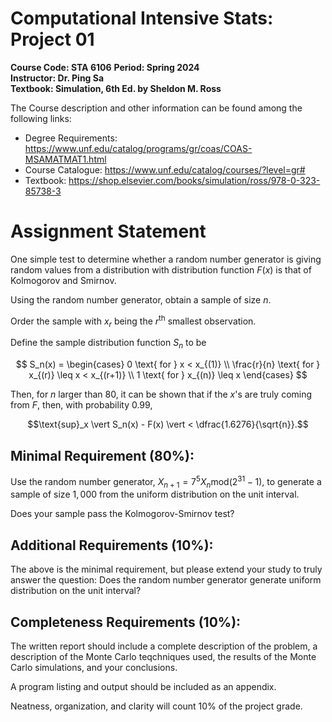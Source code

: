 # Computational Intensive Stats: Project 01

__Course Code: STA 6106__
__Period: Spring 2024__ \
__Instructor: Dr. Ping Sa__ \
__Textbook: Simulation, 6th Ed. by Sheldon M. Ross__


The Course description and other information can be found among the following links: 
* Degree Requirements: https://www.unf.edu/catalog/programs/gr/coas/COAS-MSAMATMAT1.html 
* Course Catalogue: https://www.unf.edu/catalog/courses/?level=gr#
* Textbook: https://shop.elsevier.com/books/simulation/ross/978-0-323-85738-3

# Assignment Statement

One simple test to determine whether a random number generator is giving random values from a distribution with distribution function $F(x)$ is that of Kolmogorov and Smirnov. 

Using the random number generator, obtain a sample of size $n$. 

Order the sample with $x_r$ being the $r^{\text{th}}$ smallest observation. 

Define the sample distribution function $S_n$ to be 

$$
S_n(x) =  
\begin{cases} 
  0 \text{ for } x < x_{(1)} \\ 
  \frac{r}{n} \text{ for } x_{(r)} \leq x < x_{(r+1)} \\
  1 \text{ for } x_{(n)} \leq x 
\end{cases}
$$

Then, for $n$ larger than $80$, it can be shown that if the $x$'s are truly coming from $F$, then, with probability $0.99$, 

$$\text{sup}_x \vert S_n(x) - F(x) \vert < \dfrac{1.6276}{\sqrt{n}}.$$

## Minimal Requirement (80%):

Use the random number generator, $X_{n+1} = 7^5 X_n \text{mod}(2^{31} -1)$, to generate a sample of size $1,000$ from the uniform distribution on the unit interval.

Does your sample pass the Kolmogorov-Smirnov test?

## Additional Requirements (10%):

The above is the minimal requirement, but please extend your study to truly answer the question: Does the random number generator generate uniform distribution on the unit interval?

## Completeness Requirements (10%):

The written report should include a complete description of the problem, a description of the Monte Carlo teqchniques used, the results of the Monte Carlo simulations, and your conclusions.

A program listing and output should be included as an appendix.

Neatness, organization, and clarity will count 10% of the project grade.

